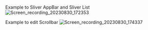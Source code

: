 Example to Sliver AppBar and Sliver List
![Screen_recording_20230830_172353](https://github.com/kei-kusanagi/SliverAppBar_and_SliverList/assets/93227096/7325ed32-80d5-438a-83d4-bfeb07d56c85)

Example to edit Scrollbar
![Screen_recording_20230830_174337](https://github.com/kei-kusanagi/SliverAppBar_and_SliverList/assets/93227096/e1a4b5a5-2474-4588-98db-c81bcc449bb1)
